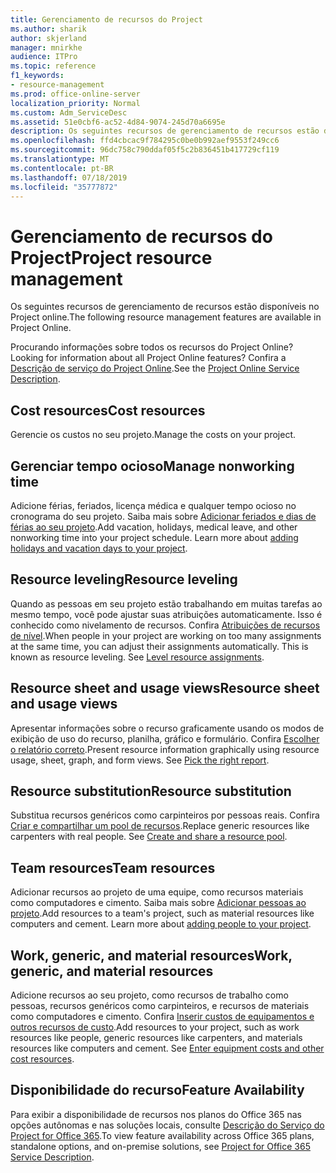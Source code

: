 ```yaml
---
title: Gerenciamento de recursos do Project
ms.author: sharik
author: skjerland
manager: mnirkhe
audience: ITPro
ms.topic: reference
f1_keywords:
- resource-management
ms.prod: office-online-server
localization_priority: Normal
ms.custom: Adm_ServiceDesc
ms.assetid: 51e0cbf6-ac52-4d84-9074-245d70a6695e
description: Os seguintes recursos de gerenciamento de recursos estão disponíveis no Project online.
ms.openlocfilehash: ffd4cbcac9f784295c0be0b992aef9553f249cc6
ms.sourcegitcommit: 96dc758c790ddaf05f5c2b836451b417729cf119
ms.translationtype: MT
ms.contentlocale: pt-BR
ms.lasthandoff: 07/18/2019
ms.locfileid: "35777872"
---
```

# <a name="project-resource-management"></a><span data-ttu-id="485c7-103">Gerenciamento de recursos do Project</span><span class="sxs-lookup"><span data-stu-id="485c7-103">Project resource management</span></span>

<span data-ttu-id="485c7-104">Os seguintes recursos de gerenciamento de recursos estão disponíveis no Project online.</span><span class="sxs-lookup"><span data-stu-id="485c7-104">The following resource management features are available in Project Online.</span></span>
  
<span data-ttu-id="485c7-105">Procurando informações sobre todos os recursos do Project Online?</span><span class="sxs-lookup"><span data-stu-id="485c7-105">Looking for information about all Project Online features?</span></span> <span data-ttu-id="485c7-106">Confira a [Descrição de serviço do Project Online](project-online-service-description.md).</span><span class="sxs-lookup"><span data-stu-id="485c7-106">See the [Project Online Service Description](project-online-service-description.md).</span></span>
  
## <a name="cost-resources"></a><span data-ttu-id="485c7-107">Cost resources</span><span class="sxs-lookup"><span data-stu-id="485c7-107">Cost resources</span></span>
<span data-ttu-id="485c7-108"><a name="bkmk_CostResources"> </a></span><span class="sxs-lookup"><span data-stu-id="485c7-108"></span></span>

<span data-ttu-id="485c7-109">Gerencie os custos no seu projeto.</span><span class="sxs-lookup"><span data-stu-id="485c7-109">Manage the costs on your project.</span></span>
  
## <a name="manage-nonworking-time"></a><span data-ttu-id="485c7-110">Gerenciar tempo ocioso</span><span class="sxs-lookup"><span data-stu-id="485c7-110">Manage nonworking time</span></span>
<span data-ttu-id="485c7-111"><a name="bkmk_Managenonworkingtime"> </a></span><span class="sxs-lookup"><span data-stu-id="485c7-111"></span></span>

<span data-ttu-id="485c7-p102">Adicione férias, feriados, licença médica e qualquer tempo ocioso no cronograma do seu projeto. Saiba mais sobre [Adicionar feriados e dias de férias ao seu projeto](https://go.microsoft.com/fwlink/p/?LinkId=271337).</span><span class="sxs-lookup"><span data-stu-id="485c7-p102">Add vacation, holidays, medical leave, and other nonworking time into your project schedule. Learn more about [adding holidays and vacation days to your project](https://go.microsoft.com/fwlink/p/?LinkId=271337).</span></span>
  
## <a name="resource-leveling"></a><span data-ttu-id="485c7-114">Resource leveling</span><span class="sxs-lookup"><span data-stu-id="485c7-114">Resource leveling</span></span>
<span data-ttu-id="485c7-115"><a name="bkmk_Resourceleveling"> </a></span><span class="sxs-lookup"><span data-stu-id="485c7-115"></span></span>

<span data-ttu-id="485c7-p103">Quando as pessoas em seu projeto estão trabalhando em muitas tarefas ao mesmo tempo, você pode ajustar suas atribuições automaticamente. Isso é conhecido como nivelamento de recursos. Confira [Atribuições de recursos de nível](https://go.microsoft.com/fwlink/p/?LinkId=271348).</span><span class="sxs-lookup"><span data-stu-id="485c7-p103">When people in your project are working on too many assignments at the same time, you can adjust their assignments automatically. This is known as resource leveling. See [Level resource assignments](https://go.microsoft.com/fwlink/p/?LinkId=271348).</span></span>
  
## <a name="resource-sheet-and-usage-views"></a><span data-ttu-id="485c7-119">Resource sheet and usage views</span><span class="sxs-lookup"><span data-stu-id="485c7-119">Resource sheet and usage views</span></span>
<span data-ttu-id="485c7-120"><a name="bkmk_resourcesheetandusageviews"> </a></span><span class="sxs-lookup"><span data-stu-id="485c7-120"></span></span>

<span data-ttu-id="485c7-p104">Apresentar informações sobre o recurso graficamente usando os modos de exibição de uso do recurso, planilha, gráfico e formulário. Confira [Escolher o relatório correto](https://go.microsoft.com/fwlink/?LinkId=402920).</span><span class="sxs-lookup"><span data-stu-id="485c7-p104">Present resource information graphically using resource usage, sheet, graph, and form views. See [Pick the right report](https://go.microsoft.com/fwlink/?LinkId=402920).</span></span>
  
## <a name="resource-substitution"></a><span data-ttu-id="485c7-123">Resource substitution</span><span class="sxs-lookup"><span data-stu-id="485c7-123">Resource substitution</span></span>
<span data-ttu-id="485c7-124"><a name="bkmk_ResourceSubstitution"> </a></span><span class="sxs-lookup"><span data-stu-id="485c7-124"></span></span>

<span data-ttu-id="485c7-p105">Substitua recursos genéricos como carpinteiros por pessoas reais. Confira [Criar e compartilhar um pool de recursos](https://go.microsoft.com/fwlink/?LinkId=402921).</span><span class="sxs-lookup"><span data-stu-id="485c7-p105">Replace generic resources like carpenters with real people. See [Create and share a resource pool](https://go.microsoft.com/fwlink/?LinkId=402921).</span></span>
  
## <a name="team-resources"></a><span data-ttu-id="485c7-127">Team resources</span><span class="sxs-lookup"><span data-stu-id="485c7-127">Team resources</span></span>
<span data-ttu-id="485c7-128"><a name="bkmk_Teamresources"> </a></span><span class="sxs-lookup"><span data-stu-id="485c7-128"></span></span>

<span data-ttu-id="485c7-p106">Adicionar recursos ao projeto de uma equipe, como recursos materiais como computadores e cimento. Saiba mais sobre [Adicionar pessoas ao projeto](https://go.microsoft.com/fwlink/p/?LinkId=271347).</span><span class="sxs-lookup"><span data-stu-id="485c7-p106">Add resources to a team's project, such as material resources like computers and cement. Learn more about [adding people to your project](https://go.microsoft.com/fwlink/p/?LinkId=271347).</span></span>
  
## <a name="work-generic-and-material-resources"></a><span data-ttu-id="485c7-131">Work, generic, and material resources</span><span class="sxs-lookup"><span data-stu-id="485c7-131">Work, generic, and material resources</span></span>
<span data-ttu-id="485c7-132"><a name="bkmk_WorkGenericMaterialResources"> </a></span><span class="sxs-lookup"><span data-stu-id="485c7-132"></span></span>

<span data-ttu-id="485c7-p107">Adicione recursos ao seu projeto, como recursos de trabalho como pessoas, recursos genéricos como carpinteiros, e recursos de materiais como computadores e cimento. Confira [Inserir custos de equipamentos e outros recursos de custo](https://go.microsoft.com/fwlink/?LinkId=402922).</span><span class="sxs-lookup"><span data-stu-id="485c7-p107">Add resources to your project, such as work resources like people, generic resources like carpenters, and materials resources like computers and cement. See [Enter equipment costs and other cost resources](https://go.microsoft.com/fwlink/?LinkId=402922).</span></span>
  
## <a name="feature-availability"></a><span data-ttu-id="485c7-135">Disponibilidade do recurso</span><span class="sxs-lookup"><span data-stu-id="485c7-135">Feature Availability</span></span>
<span data-ttu-id="485c7-136"><a name="bkmk_WorkGenericMaterialResources"> </a></span><span class="sxs-lookup"><span data-stu-id="485c7-136"></span></span>

<span data-ttu-id="485c7-137">Para exibir a disponibilidade de recursos nos planos do Office 365 nas opções autônomas e nas soluções locais, consulte [Descrição do Serviço do Project for Office 365](http://technet.microsoft.com/library/f610ba5b-57d0-4324-a205-bce300adc7a3.aspx).</span><span class="sxs-lookup"><span data-stu-id="485c7-137">To view feature availability across Office 365 plans, standalone options, and on-premise solutions, see [Project for Office 365 Service Description](http://technet.microsoft.com/library/f610ba5b-57d0-4324-a205-bce300adc7a3.aspx).</span></span>
  

